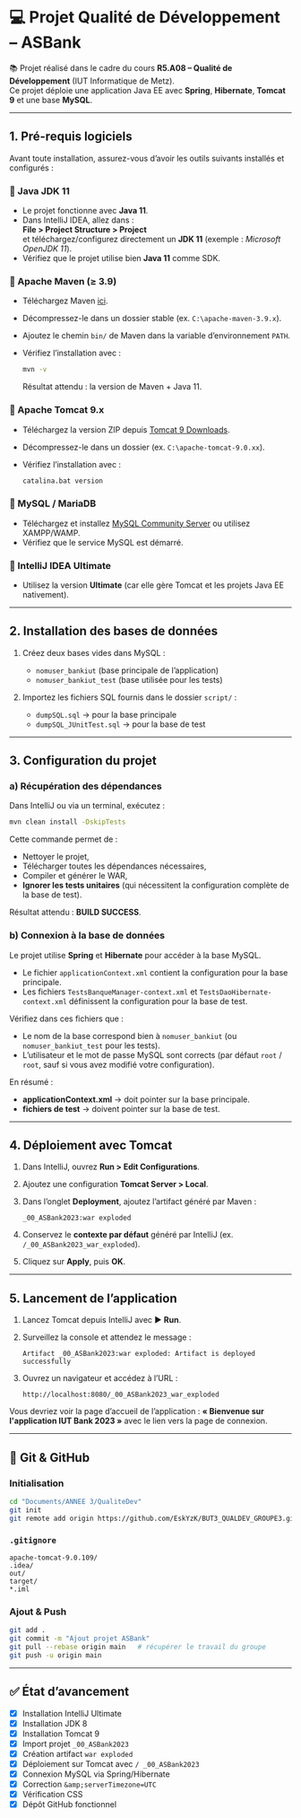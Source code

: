 # 💻 Projet Qualité de Développement – **ASBank**

📚 Projet réalisé dans le cadre du cours **R5.A08 – Qualité de Développement** (IUT Informatique de Metz).  
Ce projet déploie une application Java EE avec **Spring**, **Hibernate**, **Tomcat 9** et une base **MySQL**.

---

## 1. Pré-requis logiciels

Avant toute installation, assurez-vous d’avoir les outils suivants installés et configurés :

### 🔹 Java JDK 11

- Le projet fonctionne avec **Java 11**.  
- Dans IntelliJ IDEA, allez dans :  
  **File > Project Structure > Project**  
  et téléchargez/configurez directement un **JDK 11** (exemple : *Microsoft OpenJDK 11*).  
- Vérifiez que le projet utilise bien **Java 11** comme SDK.  

### 🔹 Apache Maven (≥ 3.9)

* Téléchargez Maven [ici](https://maven.apache.org/download.cgi).
* Décompressez-le dans un dossier stable (ex. `C:\apache-maven-3.9.x`).
* Ajoutez le chemin `bin/` de Maven dans la variable d’environnement `PATH`.
* Vérifiez l’installation avec :

  ```bash
  mvn -v
  ```

  Résultat attendu : la version de Maven + Java 11.

### 🔹 Apache Tomcat 9.x

* Téléchargez la version ZIP depuis [Tomcat 9 Downloads](https://tomcat.apache.org/download-90.cgi).
* Décompressez-le dans un dossier (ex. `C:\apache-tomcat-9.0.xx`).
* Vérifiez l’installation avec :

  ```bash
  catalina.bat version
  ```

### 🔹 MySQL / MariaDB

* Téléchargez et installez [MySQL Community Server](https://dev.mysql.com/downloads/mysql/) ou utilisez XAMPP/WAMP.
* Vérifiez que le service MySQL est démarré.

### 🔹 IntelliJ IDEA Ultimate

* Utilisez la version **Ultimate** (car elle gère Tomcat et les projets Java EE nativement).

---

## 2. Installation des bases de données

1. Créez deux bases vides dans MySQL :

   * `nomuser_bankiut` (base principale de l’application)
   * `nomuser_bankiut_test` (base utilisée pour les tests)

2. Importez les fichiers SQL fournis dans le dossier `script/` :

   * `dumpSQL.sql` → pour la base principale
   * `dumpSQL_JUnitTest.sql` → pour la base de test

---

## 3. Configuration du projet

### a) Récupération des dépendances

Dans IntelliJ ou via un terminal, exécutez :

```bash
mvn clean install -DskipTests
```

Cette commande permet de :

* Nettoyer le projet,
* Télécharger toutes les dépendances nécessaires,
* Compiler et générer le WAR,
* **Ignorer les tests unitaires** (qui nécessitent la configuration complète de la base de test).

Résultat attendu : **BUILD SUCCESS**.

### b) Connexion à la base de données

Le projet utilise **Spring** et **Hibernate** pour accéder à la base MySQL.

* Le fichier `applicationContext.xml` contient la configuration pour la base principale.
* Les fichiers `TestsBanqueManager-context.xml` et `TestsDaoHibernate-context.xml` définissent la configuration pour la base de test.

Vérifiez dans ces fichiers que :

* Le nom de la base correspond bien à `nomuser_bankiut` (ou `nomuser_bankiut_test` pour les tests).
* L’utilisateur et le mot de passe MySQL sont corrects (par défaut `root` / `root`, sauf si vous avez modifié votre configuration).

En résumé :

* **applicationContext.xml** → doit pointer sur la base principale.
* **fichiers de test** → doivent pointer sur la base de test.

---

## 4. Déploiement avec Tomcat

1. Dans IntelliJ, ouvrez **Run > Edit Configurations**.
2. Ajoutez une configuration **Tomcat Server > Local**.
3. Dans l’onglet **Deployment**, ajoutez l’artifact généré par Maven :

   ```
   _00_ASBank2023:war exploded
   ```
4. Conservez le **contexte par défaut** généré par IntelliJ (ex. `/_00_ASBank2023_war_exploded`).
5. Cliquez sur **Apply**, puis **OK**.

---

## 5. Lancement de l’application

1. Lancez Tomcat depuis IntelliJ avec ▶️ **Run**.
2. Surveillez la console et attendez le message :

   ```
   Artifact _00_ASBank2023:war exploded: Artifact is deployed successfully
   ```
3. Ouvrez un navigateur et accédez à l’URL :

   ```
   http://localhost:8080/_00_ASBank2023_war_exploded
   ```

Vous devriez voir la page d’accueil de l’application :
**« Bienvenue sur l'application IUT Bank 2023 »** avec le lien vers la page de connexion.

---

## 🐙 Git & GitHub

### Initialisation
```bash
cd "Documents/ANNEE 3/QualiteDev"
git init
git remote add origin https://github.com/EskYzK/BUT3_QUALDEV_GROUPE3.git
```

### `.gitignore`
```gitignore
apache-tomcat-9.0.109/
.idea/
out/
target/
*.iml
```

### Ajout & Push
```bash
git add .
git commit -m "Ajout projet ASBank"
git pull --rebase origin main   # récupérer le travail du groupe
git push -u origin main
```

---

## ✅ État d’avancement

- [x] Installation IntelliJ Ultimate
- [x] Installation JDK 8
- [x] Installation Tomcat 9
- [x] Import projet `_00_ASBank2023`
- [x] Création artifact `war exploded`
- [x] Déploiement sur Tomcat avec `/ _00_ASBank2023`
- [x] Connexion MySQL via Spring/Hibernate
- [x] Correction `&amp;serverTimezone=UTC`
- [x] Vérification CSS
- [x] Dépôt GitHub fonctionnel  
